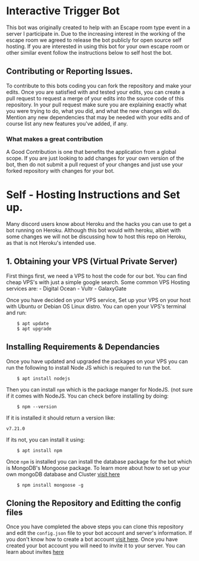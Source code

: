 # Interactive Trigger Bot

This bot was originally created to help with an Escape room type event in a server I participate in. Due to the increasing interest in the working
of the escape room we agreed to release the bot publicly for open source self hosting. If you are interested in using this bot for your own escape
room or other similar event follow the instructions below to self host the bot. 

## Contributing or Reporting Issues.

To contribute to this bots coding you can fork the repository and make your edits. Once you are satisfied with and tested your edits, you can create a
pull request to request a merge of your edits into the source code of this repository. In your pull request make sure you are explaining exactly what you 
were trying to do, what you did, and what the new changes will do. Mention any new dependencies that may be needed with your edits and of course list any 
new features you've added, if any.

### What makes a great contribution

A Good Contribution is one that benefits the application from a global scope. If you are just looking to add changes for your own version of the bot, then do not
submit a pull request of your changes and just use your forked repository with changes for your bot. 

# Self - Hosting Instructions and Set up. 

Many discord users know about Heroku and the hacks you can use to get a bot running on Heroku. Although this bot would with heroku, albiet with some changes 
we will not be discussing how to host this repo on Heroku, as that is not Heroku's intended use.

## 1. Obtaining your VPS (Virtual Private Server)

First things first, we need a VPS to host the code for our bot. You can find cheap VPS's with just a simple google search. Some common VPS Hosting services are: 
    - Digital Ocean
    - Vultr
    - GalaxyGate

Once you have decided on your VPS service, Set up your VPS on your host with Ubuntu or Debian OS Linux distro.  You can open your VPS's terminal and run: 
```
    $ apt update
    $ apt upgrade
```

## Installing Requirements & Dependancies

Once you have updated and upgraded the packages on your VPS you can run the following to install Node JS which is required to run the bot.
```
    $ apt install nodejs
```
Then you can install `npm` which is the package manger for NodeJS. (not sure if it comes with NodeJS. You can check before installing by doing:
```
    $ npm --version
```
If it is installed it should return a version like: 
```
v7.21.0
```
If its not, you can install it using: 
```
    $ apt install npm
```

Once `npm` is installed you can install the database package for the bot which is MongoDB's Mongoose package. To learn more about how to set up your own mongoDB database and Cluster [visit here](https://docs.atlas.mongodb.com/tutorial/create-atlas-account/)
```
    $ npm install mongoose -g
```

## Cloning the Repository and Editting the config files

Once you have completed the above steps you can clone this repository and edit the `config.json` file to your bot account and server's information. If you don't know how to create a bot account [visit here](https://discordjs.guide/preparations/setting-up-a-bot-application.html#creating-your-bot). Once you have created your bot account you will need to invite it to your server. You can learn about invites [here](https://discordjs.guide/preparations/adding-your-bot-to-servers.html#creating-and-using-your-invite-link)